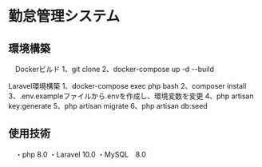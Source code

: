 # 勤怠管理システム

## 環境構築

　Dockerビルド
 1、git clone
 2、docker-compose up -d --build

 Laravel環境構築
 1、docker-compose exec php bash
 2、composer install
 3、.env.exampleファイルから.envを作成し、環境変数を変更
 4、php artisan key:generate
 5、php artisan migrate
 6、php artisan db:seed

## 使用技術
　・php 8.0
 ・Laravel 10.0
 ・MySQL　8.0
 
 
 
 
 
